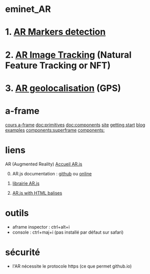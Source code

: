 # eminet_AR

# 1. [AR Markers detection](https://github.com/eminet666/eminet_AR/tree/master/1_AR_markers)
# 2. [AR Image Tracking](https://github.com/eminet666/eminet_AR/tree/master/2_AR_image_tracking) (Natural Feature Tracking or NFT)
# 3. [AR geolocalisation](https://github.com/eminet666/eminet_AR/tree/master/3_AR_geo) (GPS)

# a-frame
[cours a-frame](https://aframe-course.glitch.me/index.html)
[doc:primitives](https://github.com/aframevr/aframe/tree/master/docs/primitives)
[doc:components](https://github.com/aframevr/aframe/tree/master/docs/components)
[site](https://aframe.io/)
[getting start](https://aframe.io/docs/1.0.0/introduction/)
[blog examples](https://aframe.io/blog/)
[components:superframe](https://github.com/supermedium/superframe)
[components:](https://www.npmjs.com/search?q=keywords:aframe&page=1&ranking=optimal)

# liens

AR (Augmented Reality)
[Accueil AR.js](https://github.com/AR-js-org)

0. AR.js documentation :
[github](https://github.com/AR-js-org/AR.js-Docs) ou
[online](https://ar-js-org.github.io/AR.js-Docs/)

1. [librairie AR.js](https://github.com/AR-js-org/AR.js)
2. [AR.js with HTML balises](https://github.com/AR-js-org/aframe)

# outils
- aframe inspector : ctrl+alt+i
- console : ctrl+maj+i (pas installé par défaut sur safari)

# sécurité
- l'AR nécessite le protocole https (ce que permet github.io)
